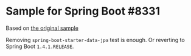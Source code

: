 # Sample for Spring Boot #8331

Based on [the original sample](https://github.com/ahmednasir91/spring-cache-test)

Removing `spring-boot-starter-data-jpa` test is enough. Or reverting to Spring Boot
`1.4.1.RELEASE`.